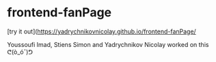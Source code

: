 # frontend-fanPage
[try it out](https://yadrychnikovnicolay.github.io/frontend-fanPage/

Youssoufi Imad, Stiens Simon and Yadrychnikov Nicolay worked on this ᕦ(ò_óˇ)ᕤ
